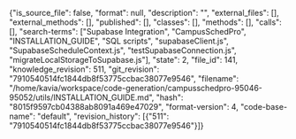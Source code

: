 {"is_source_file": false, "format": null, "description": "", "external_files": [], "external_methods": [], "published": [], "classes": [], "methods": [], "calls": [], "search-terms": ["Supabase Integration", "CampusSchedPro", "INSTALLATION_GUIDE", "SQL scripts", "supabaseClient.js", "SupabaseScheduleContext.js", "testSupabaseConnection.js", "migrateLocalStorageToSupabase.js"], "state": 2, "file_id": 141, "knowledge_revision": 511, "git_revision": "7910540514fc1844db8f53775ccbac38077e9546", "filename": "/home/kavia/workspace/code-generation/campusschedpro-95046-95052/utils/INSTALLATION_GUIDE.md", "hash": "8015f9597cb04388ab8091a469e47029", "format-version": 4, "code-base-name": "default", "revision_history": [{"511": "7910540514fc1844db8f53775ccbac38077e9546"}]}